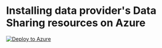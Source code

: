 # Installing data provider's Data Sharing resources on Azure

[![Deploy to Azure](https://azuredeploy.net/deploybutton.png)](https://portal.azure.com/#create/Microsoft.Template/uri/https%3A%2F%2Fraw.githubusercontent.com%2Fashisa%2Fpublisher-arm-template%2Fmaster%2Fazuredeploy.json)
